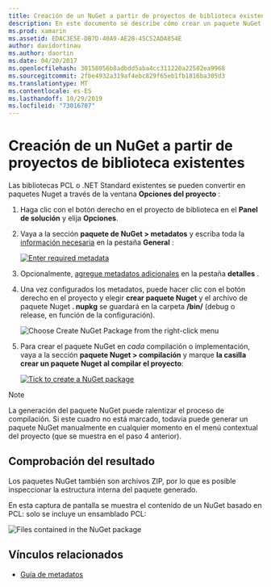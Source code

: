```yaml
---
title: Creación de un NuGet a partir de proyectos de biblioteca existentes
description: En este documento se describe cómo crear un paquete NuGet a partir de un proyecto de biblioteca existente, lo que permite que el código se comparta con otros desarrolladores.
ms.prod: xamarin
ms.assetid: EDAC3E5E-DB7D-40A9-AE28-45C52ADA854E
author: davidortinau
ms.author: daortin
ms.date: 04/20/2017
ms.openlocfilehash: 30158056b8adbdd5aba4cc311220a22502ea9968
ms.sourcegitcommit: 2fbe4932a319af4ebc829f65eb1fb1816ba305d3
ms.translationtype: MT
ms.contentlocale: es-ES
ms.lasthandoff: 10/29/2019
ms.locfileid: "73016787"
---
```

# <a name="creating-a-nuget-from-existing-library-projects"></a>Creación de un NuGet a partir de proyectos de biblioteca existentes

Las bibliotecas PCL o .NET Standard existentes se pueden convertir en paquetes Nuget a través de la ventana **Opciones del proyecto** :

1. Haga clic con el botón derecho en el proyecto de biblioteca en el **Panel de solución** y elija **Opciones**.

2. Vaya a la sección **paquete de NuGet > metadatos** y escriba toda la [información necesaria](~/cross-platform/app-fundamentals/nuget-multiplatform-libraries/metadata.md) en la pestaña **General** :

   [![](existing-library-images/existing-metadata-sml.png "Enter required metadata")](existing-library-images/existing-metadata.png#lightbox)

3. Opcionalmente, [agregue metadatos adicionales](~/cross-platform/app-fundamentals/nuget-multiplatform-libraries/metadata.md) en la pestaña **detalles** .

4. Una vez configurados los metadatos, puede hacer clic con el botón derecho en el proyecto y elegir **crear paquete Nuget** y el archivo de paquete Nuget **. nupkg** se guardará en la carpeta **/bin/** (debug o release, en función de la configuración).

   ![](existing-library-images/create-nuget-package.png "Choose Create NuGet Package from the right-click menu")

5. Para crear el paquete NuGet en _cada_ compilación o implementación, vaya a la sección **paquete Nuget > compilación** y marque **la casilla crear un paquete Nuget al compilar el proyecto**:

    [![](existing-library-images/existing-tickbox-sml.png "Tick to create a NuGet package")](existing-library-images/existing-tickbox.png#lightbox)

> [!NOTE]
> La generación del paquete NuGet puede ralentizar el proceso de compilación. Si este cuadro no está marcado, todavía puede generar un paquete NuGet manualmente en cualquier momento en el menú contextual del proyecto (que se muestra en el paso 4 anterior).

## <a name="verifying-the-output"></a>Comprobación del resultado

Los paquetes NuGet también son archivos ZIP, por lo que es posible inspeccionar la estructura interna del paquete generado.

En esta captura de pantalla se muestra el contenido de un NuGet basado en PCL: solo se incluye un ensamblado PCL:

![](existing-library-images/nuget-output.png "Files contained in the NuGet package")

## <a name="related-links"></a>Vínculos relacionados

- [Guía de metadatos](~/cross-platform/app-fundamentals/nuget-multiplatform-libraries/metadata.md)
